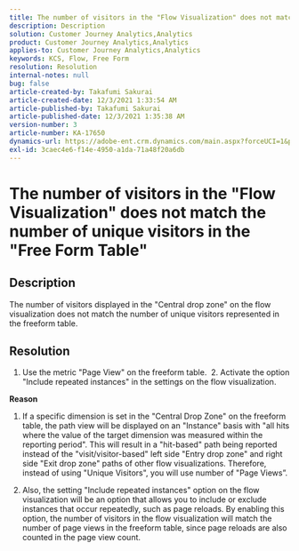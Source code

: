 ```yaml
---
title: The number of visitors in the "Flow Visualization" does not match the number of unique visitors in the "Free Form Table"
description: Description
solution: Customer Journey Analytics,Analytics
product: Customer Journey Analytics,Analytics
applies-to: Customer Journey Analytics,Analytics
keywords: KCS, Flow, Free Form
resolution: Resolution
internal-notes: null
bug: false
article-created-by: Takafumi Sakurai
article-created-date: 12/3/2021 1:33:54 AM
article-published-by: Takafumi Sakurai
article-published-date: 12/3/2021 1:35:38 AM
version-number: 3
article-number: KA-17650
dynamics-url: https://adobe-ent.crm.dynamics.com/main.aspx?forceUCI=1&pagetype=entityrecord&etn=knowledgearticle&id=2199330f-d953-ec11-8c62-00224804e3cb
exl-id: 3caec4e6-f14e-4950-a1da-71a48f20a6db
---
```

# The number of visitors in the "Flow Visualization" does not match the number of unique visitors in the "Free Form Table"

## Description

The number of visitors displayed in the "Central drop zone" on the flow visualization does not match the number of unique visitors represented in the freeform table. 

## Resolution


1. Use the metric "Page View" on the freeform table. 
 &#x200B;2. Activate the option "Include repeated instances" in the settings on the flow visualization.

<b>Reason</b>

1. If a specific dimension is set in the "Central Drop Zone" on the freeform table, the path view will be displayed on an "Instance" basis with "all hits where the value of the target dimension was measured within the reporting period". This will result in a "hit-based" path being reported instead of the "visit/visitor-based" left side "Entry drop zone" and right side "Exit drop zone" paths of other flow visualizations. Therefore, instead of using "Unique Visitors", you will use number of "Page Views”.

2. Also, the setting "Include repeated instances" option on the flow visualization will be an option that allows you to include or exclude instances that occur repeatedly, such as page reloads. By enabling this option, the number of visitors in the flow visualization will match the number of page views in the freeform table, since page reloads are also counted in the page view count.
